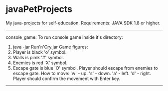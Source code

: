 # javaPetProjects
My java-projects for self-education.
Requirements: JAVA SDK 1.8 or higher.

_____________________________________________
console_game:
To run console game inside it's directory:
  1. java -jar Run\'n\'Cry.jar
Game figures:
  1. Player is black 'o' symbol.
  2. Walls is pimk '#' symbol.
  3. Enemies is red 'X' symbol.
  4. Escape gate is blue 'O' symbol.
Player should escape from enemies to escape gate.
How to move:
  'w' - up.
  's' - down.
  'a' - left.
  'd' - right.
Player should confirm the movement with Enter key.
_____________________________________________
